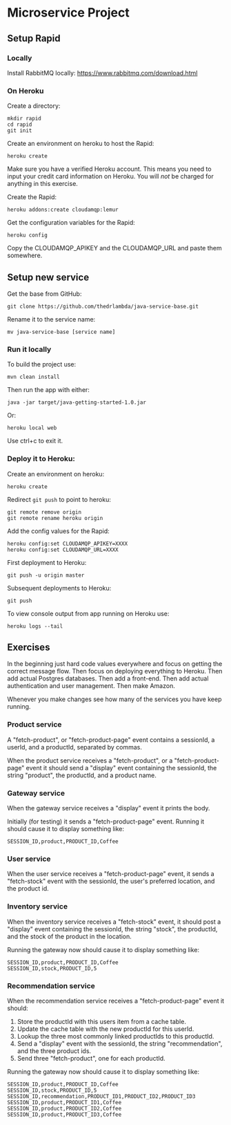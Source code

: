 # Microservice Project

## Setup Rapid

### Locally

Install RabbitMQ locally: https://www.rabbitmq.com/download.html

### On Heroku

Create a directory:
```
mkdir rapid
cd rapid
git init
```

Create an environment on heroku to host the Rapid:
```
heroku create
```

Make sure you have a verified Heroku account. This means you need to input your credit card information on Heroku. You will _not_ be charged for anything in this exercise.

Create the Rapid:
```
heroku addons:create cloudamqp:lemur
```

Get the configuration variables for the Rapid:
```
heroku config
```
Copy the CLOUDAMQP_APIKEY and the CLOUDAMQP_URL and paste them somewhere.

## Setup new service

Get the base from GitHub:
```
git clone https://github.com/thedrlambda/java-service-base.git
```

Rename it to the service name: 
```
mv java-service-base [service name]
```

### Run it locally

To build the project use:
```
mvn clean install
```

Then run the app with either:
```
java -jar target/java-getting-started-1.0.jar
```
Or:
```
heroku local web
```

Use ctrl+c to exit it.

### Deploy it to Heroku:

Create an environment on heroku:
```
heroku create
```

Redirect `git push` to point to heroku:
```
git remote remove origin
git remote rename heroku origin
```

Add the config values for the Rapid:
```
heroku config:set CLOUDAMQP_APIKEY=XXXX
heroku config:set CLOUDAMQP_URL=XXXX
```

First deployment to Heroku:
```
git push -u origin master
```

Subsequent deployments to Heroku:
```
git push
```

To view console output from app running on Heroku use:
```
heroku logs --tail
```

## Exercises

In the beginning just hard code values everywhere and focus on getting the correct message flow. Then focus on deploying everything to Heroku. Then add actual Postgres databases. Then add a front-end. Then add actual authentication and user management. Then make Amazon.

Whenever you make changes see how many of the services you have keep running. 

### Product service
A "fetch-product", or "fetch-product-page" event contains a sessionId, a userId, and a productId, separated by commas.

When the product service receives a "fetch-product", or a "fetch-product-page" event it should send a "display" event containing the sessionId, the string "product", the productId, and a product name.

### Gateway service
When the gateway service receives a "display" event it prints the body.

Initially (for testing) it sends a "fetch-product-page" event. Running it should cause it to display something like:
```
SESSION_ID,product,PRODUCT_ID,Coffee
```

### User service
When the user service receives a "fetch-product-page" event, it sends a "fetch-stock" event with the sessionId, the user's preferred location, and the product id.

### Inventory service
When the inventory service receives a "fetch-stock" event, it should post a "display" event containing the sessionId, the string "stock", the productId, and the stock of the product in the location.

Running the gateway now should cause it to display something like:
```
SESSION_ID,product,PRODUCT_ID,Coffee
SESSION_ID,stock,PRODUCT_ID,5
```

### Recommendation service

When the recommendation service receives a "fetch-product-page" event it should:

1. Store the productId with this users item from a cache table. 
2. Update the cache table with the new productId for this userId. 
3. Lookup the three most commonly linked productIds to this productId. 
4. Send a "display" event with the sessionId, the string "recommendation", and the three product ids. 
5. Send three "fetch-product", one for each productId. 

Running the gateway now should cause it to display something like:
```
SESSION_ID,product,PRODUCT_ID,Coffee
SESSION_ID,stock,PRODUCT_ID,5
SESSION_ID,recommendation,PRODUCT_ID1,PRODUCT_ID2,PRODUCT_ID3
SESSION_ID,product,PRODUCT_ID1,Coffee
SESSION_ID,product,PRODUCT_ID2,Coffee
SESSION_ID,product,PRODUCT_ID3,Coffee
```

